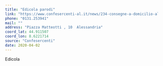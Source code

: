```yaml
---
title: "Edicola parodi"
link: "https://www.confesercenti-al.it/news/234-consegne-a-domicilio-alessandria-lista-aggiornata-al-26-marzo.html"
phone: "0131.253941"
mail: ""
address: "Piazza Matteotti , 10  Alessandria"
coord_lat: 44.911507
coord_lon: 8.6221714
source: "Confesercenti"
date: 2020-04-02
---
```


Edicola
